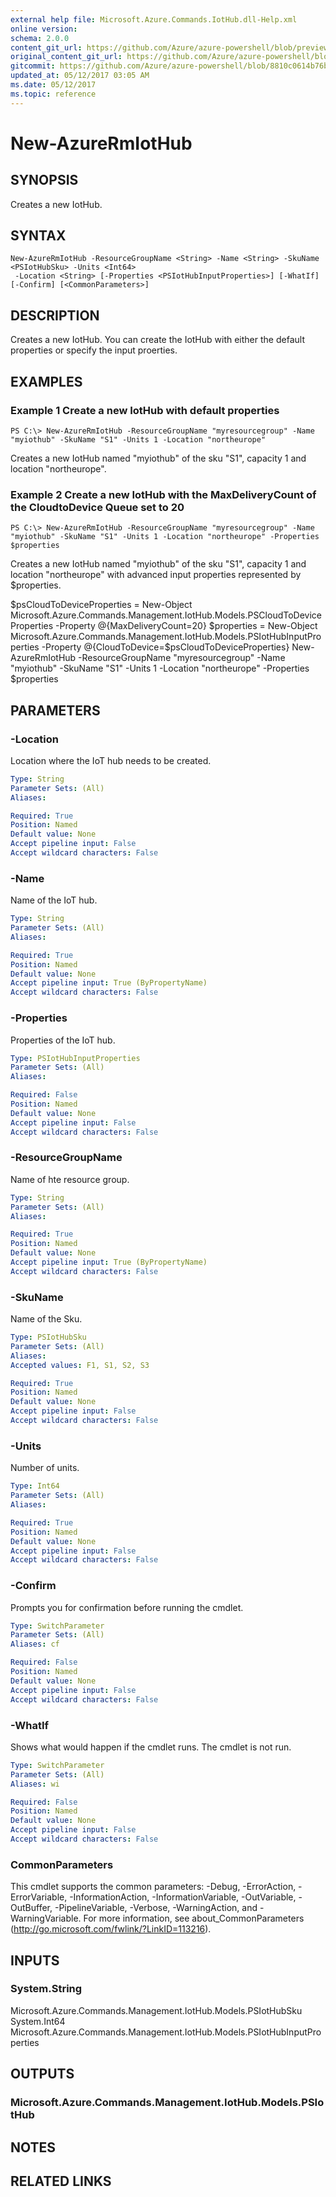 ```yaml
---
external help file: Microsoft.Azure.Commands.IotHub.dll-Help.xml
online version:
schema: 2.0.0
content_git_url: https://github.com/Azure/azure-powershell/blob/preview/src/ResourceManager/IotHub/Commands.IotHub/help/New-AzureRmIotHub.md
original_content_git_url: https://github.com/Azure/azure-powershell/blob/preview/src/ResourceManager/IotHub/Commands.IotHub/help/New-AzureRmIotHub.md
gitcommit: https://github.com/Azure/azure-powershell/blob/8810c0614b76be8d014616888a4ae7733a452af9
updated_at: 05/12/2017 03:05 AM
ms.date: 05/12/2017
ms.topic: reference
---
```


# New-AzureRmIotHub

## SYNOPSIS
Creates a new IotHub.

## SYNTAX

```
New-AzureRmIotHub -ResourceGroupName <String> -Name <String> -SkuName <PSIotHubSku> -Units <Int64>
 -Location <String> [-Properties <PSIotHubInputProperties>] [-WhatIf] [-Confirm] [<CommonParameters>]
```

## DESCRIPTION
Creates a new IotHub. You can create the IotHub with either the default properties or specify the input proerties.

## EXAMPLES

### Example 1 Create a new IotHub with default properties
```
PS C:\> New-AzureRmIotHub -ResourceGroupName "myresourcegroup" -Name "myiothub" -SkuName "S1" -Units 1 -Location "northeurope"
```

Creates a new IotHub named "myiothub" of the sku "S1", capacity 1 and location "northeurope".

### Example 2 Create a new IotHub with the MaxDeliveryCount of the CloudtoDevice Queue set to 20
```
PS C:\> New-AzureRmIotHub -ResourceGroupName "myresourcegroup" -Name "myiothub" -SkuName "S1" -Units 1 -Location "northeurope" -Properties $properties
```

Creates a new IotHub named "myiothub" of the sku "S1", capacity 1 and location "northeurope" with advanced input properties represented by $properties. 

$psCloudToDeviceProperties = New-Object Microsoft.Azure.Commands.Management.IotHub.Models.PSCloudToDeviceProperties -Property @{MaxDeliveryCount=20}
$properties = New-Object Microsoft.Azure.Commands.Management.IotHub.Models.PSIotHubInputProperties -Property @{CloudToDevice=$psCloudToDeviceProperties}
New-AzureRmIotHub -ResourceGroupName "myresourcegroup" -Name "myiothub" -SkuName "S1" -Units 1 -Location "northeurope" -Properties $properties

## PARAMETERS

### -Location
Location where the IoT hub needs to be created.

```yaml
Type: String
Parameter Sets: (All)
Aliases: 

Required: True
Position: Named
Default value: None
Accept pipeline input: False
Accept wildcard characters: False
```

### -Name
Name of the IoT hub.

```yaml
Type: String
Parameter Sets: (All)
Aliases: 

Required: True
Position: Named
Default value: None
Accept pipeline input: True (ByPropertyName)
Accept wildcard characters: False
```

### -Properties
Properties of the IoT hub.

```yaml
Type: PSIotHubInputProperties
Parameter Sets: (All)
Aliases: 

Required: False
Position: Named
Default value: None
Accept pipeline input: False
Accept wildcard characters: False
```

### -ResourceGroupName
Name of hte resource group.

```yaml
Type: String
Parameter Sets: (All)
Aliases: 

Required: True
Position: Named
Default value: None
Accept pipeline input: True (ByPropertyName)
Accept wildcard characters: False
```

### -SkuName
Name of the Sku.

```yaml
Type: PSIotHubSku
Parameter Sets: (All)
Aliases: 
Accepted values: F1, S1, S2, S3

Required: True
Position: Named
Default value: None
Accept pipeline input: False
Accept wildcard characters: False
```

### -Units
Number of units.

```yaml
Type: Int64
Parameter Sets: (All)
Aliases: 

Required: True
Position: Named
Default value: None
Accept pipeline input: False
Accept wildcard characters: False
```

### -Confirm
Prompts you for confirmation before running the cmdlet.

```yaml
Type: SwitchParameter
Parameter Sets: (All)
Aliases: cf

Required: False
Position: Named
Default value: None
Accept pipeline input: False
Accept wildcard characters: False
```

### -WhatIf
Shows what would happen if the cmdlet runs. The cmdlet is not run.

```yaml
Type: SwitchParameter
Parameter Sets: (All)
Aliases: wi

Required: False
Position: Named
Default value: None
Accept pipeline input: False
Accept wildcard characters: False
```

### CommonParameters
This cmdlet supports the common parameters: -Debug, -ErrorAction, -ErrorVariable, -InformationAction, -InformationVariable, -OutVariable, -OutBuffer, -PipelineVariable, -Verbose, -WarningAction, and -WarningVariable. For more information, see about_CommonParameters (http://go.microsoft.com/fwlink/?LinkID=113216).

## INPUTS

### System.String
Microsoft.Azure.Commands.Management.IotHub.Models.PSIotHubSku
System.Int64
Microsoft.Azure.Commands.Management.IotHub.Models.PSIotHubInputProperties

## OUTPUTS

### Microsoft.Azure.Commands.Management.IotHub.Models.PSIotHub

## NOTES

## RELATED LINKS

